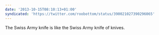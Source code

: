 ```yaml
---
date: '2013-10-15T08:10:13+01:00'
syndicated: 'https://twitter.com/roobottom/status/390021027390296065'
---
```

The Swiss Army knife is like the Swiss Army knife of knives.
